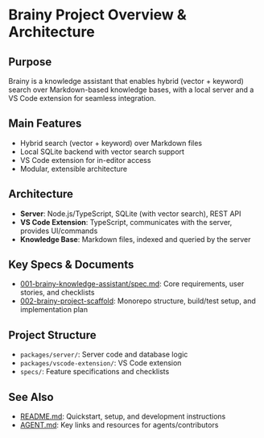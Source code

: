 # Brainy Project Overview & Architecture

## Purpose
Brainy is a knowledge assistant that enables hybrid (vector + keyword) search over Markdown-based knowledge bases, with a local server and a VS Code extension for seamless integration.

## Main Features
- Hybrid search (vector + keyword) over Markdown files
- Local SQLite backend with vector search support
- VS Code extension for in-editor access
- Modular, extensible architecture

## Architecture
- **Server**: Node.js/TypeScript, SQLite (with vector search), REST API
- **VS Code Extension**: TypeScript, communicates with the server, provides UI/commands
- **Knowledge Base**: Markdown files, indexed and queried by the server

## Key Specs & Documents
- [001-brainy-knowledge-assistant/spec.md](specs/001-brainy-knowledge-assistant/spec.md): Core requirements, user stories, and checklists
- [002-brainy-project-scaffold](specs/002-brainy-project-scaffold/): Monorepo structure, build/test setup, and implementation plan

## Project Structure
- `packages/server/`: Server code and database logic
- `packages/vscode-extension/`: VS Code extension
- `specs/`: Feature specifications and checklists

## See Also
- [README.md](README.md): Quickstart, setup, and development instructions
- [AGENT.md](AGENT.md): Key links and resources for agents/contributors
